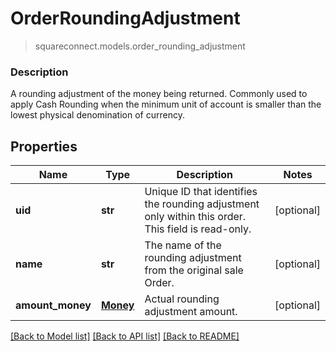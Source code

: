 # OrderRoundingAdjustment
> squareconnect.models.order_rounding_adjustment

### Description

A rounding adjustment of the money being returned. Commonly used to apply Cash Rounding when the minimum unit of account is smaller than the lowest physical denomination of currency.

## Properties
Name | Type | Description | Notes
------------ | ------------- | ------------- | -------------
**uid** | **str** | Unique ID that identifies the rounding adjustment only within this order.  This field is read-only. | [optional] 
**name** | **str** | The name of the rounding adjustment from the original sale Order. | [optional] 
**amount_money** | [**Money**](Money.md) | Actual rounding adjustment amount. | [optional] 

[[Back to Model list]](../README.md#documentation-for-models) [[Back to API list]](../README.md#documentation-for-api-endpoints) [[Back to README]](../README.md)


